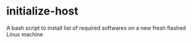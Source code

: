 # initialize-host
A bash script to install list of required softwares on a new fresh flashed Linux machine
